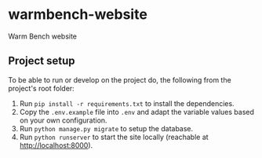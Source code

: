 # warmbench-website

Warm Bench website

## Project setup

To be able to run or develop on the project do, the following
from the project's root folder:

1. Run `pip install -r requirements.txt` to install the dependencies.
1. Copy the `.env.example` file into `.env` and adapt the variable values based
   on your own configuration.
1. Run `python manage.py migrate` to setup the database.
1. Run `python runserver` to start the site locally
   (reachable at [http://localhost:8000](http://localhost:8000)).
